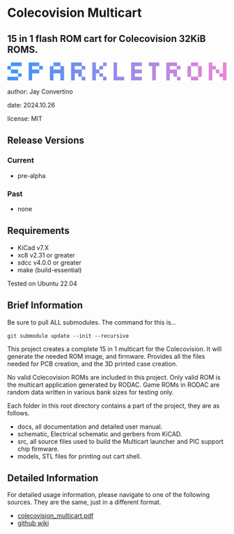 # Colecovision Multicart
## 15 in 1 flash ROM cart for Colecovision 32KiB ROMS.

![image](docs/manual/src/img/SPARKLETRON.png)

author: Jay Convertino  

date: 2024.10.26

license: MIT

## Release Versions
### Current

  - pre-alpha

### Past

  - none
  
## Requirements

  - KiCad v7.X
  - xc8 v2.31 or greater
  - sdcc v4.0.0 or greater
  - make (build-essential)

  Tested on Ubuntu 22.04

## Brief Information

  Be sure to pull ALL submodules. The command for this is...

  ```console
  git submodule update --init --recursive
  ```

  This project creates a complete 15 in 1 multicart for the Colecovision. It will generate the needed ROM
  image, and firmware. Provides all the files needed for PCB creation, and the 3D printed case creation.

  No valid Colecovision ROMs are included in this project. Only valid ROM is the multicart application
  generated by RODAC. Game ROMs in RODAC are random data written in various bank sizes for testing only.

  Each folder in this root directory contains a part of the project, they are as follows.
  - docs, all documentation and detailed user manual.
  - schematic, Electrical schematic and gerbers from KiCAD.
  - src, all source files used to build the Multicart launcher and PIC support chip firmware.
  - models, STL files for printing out cart shell.

## Detailed Information

  For detailed usage information, please navigate to one of the following sources. They are the same, just in a different format.

  - [colecovision_multicart.pdf](docs/manual/colecovision_multicart.pdf)
  - [github wiki](https://github.com/sparkletron/colecovision_multicart/wiki)
